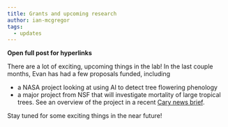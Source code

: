 ```yaml
---
title: Grants and upcoming research
author: ian-mcgregor
tags:
  - updates
---
```


**Open full post for hyperlinks**

There are a lot of exciting, upcoming things in the lab! In the last couple months, Evan has had a few proposals funded, including
- a NASA project looking at using AI to detect tree flowering phenology
- a major project from NSF that will investigate mortality of large tropical trees. See an overview of the project in a recent [Cary news brief](https://www.caryinstitute.org/news-insights/feature/whats-killing-giant-tropical-trees-17m-awards-cary-led-team-aims-find-out).

Stay tuned for some exciting things in the near future!